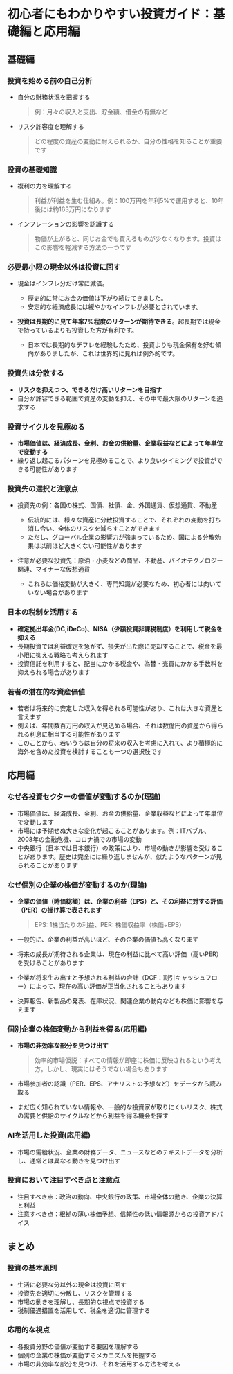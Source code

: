 # 初心者にもわかりやすい投資ガイド：基礎編と応用編

## 基礎編

### 投資を始める前の自己分析

- 自分の財務状況を把握する
  > 例：月々の収入と支出、貯金額、借金の有無など

- リスク許容度を理解する
  > どの程度の資産の変動に耐えられるか、自分の性格を知ることが重要です

### 投資の基礎知識

- 複利の力を理解する
  > 利益が利益を生む仕組み。例：100万円を年利5%で運用すると、10年後には約163万円になります

- インフレーションの影響を認識する
  > 物価が上がると、同じお金でも買えるものが少なくなります。投資はこの影響を軽減する方法の一つです

### 必要最小限の現金以外は投資に回す

- 現金はインフレ分だけ常に減価。
  - 歴史的に常にお金の価値は下がり続けてきました。
  - 安定的な経済成長には緩やかなインフレが必要とされています。

- **投資は長期的に見て年率7%程度のリターンが期待できる**。超長期では現金で持っているよりも投資した方が有利です。
  - 日本では長期的なデフレを経験したため、投資よりも現金保有を好む傾向がありましたが、これは世界的に見れば例外的です。

### 投資先は分散する

- **リスクを抑えつつ、できるだけ高いリターンを目指す**
- 自分が許容できる範囲で資産の変動を抑え、その中で最大限のリターンを追求する

### 投資サイクルを見極める

- **市場価値は、経済成長、金利、お金の供給量、企業収益などによって年単位で変動する**
- 繰り返し起こるパターンを見極めることで、より良いタイミングで投資ができる可能性があります

### 投資先の選択と注意点

- 投資先の例：各国の株式、国債、社債、金、外国通貨、仮想通貨、不動産
  - 伝統的には、様々な資産に分散投資することで、それぞれの変動を打ち消し合い、全体のリスクを減らすことができます
  - ただし、グローバル企業の影響力が強まっているため、国による分散効果は以前ほど大きくない可能性があります

- 注意が必要な投資先：原油・小麦などの商品、不動産、バイオテクノロジー関連、マイナーな仮想通貨
  - これらは価格変動が大きく、専門知識が必要なため、初心者には向いていない場合があります

### 日本の税制を活用する

- **確定拠出年金(DC,iDeCo)、NISA（少額投資非課税制度）を利用して税金を抑える**
- 長期投資では利益確定を急がず、損失が出た際に売却することで、税金を最小限に抑える戦略も考えられます
- 投資信託を利用すると、配当にかかる税金や、為替・売買にかかる手数料を抑えられる場合があります

### 若者の潜在的な資産価値

- 若者は将来的に安定した収入を得られる可能性があり、これは大きな資産と言えます
- 例えば、年間数百万円の収入が見込める場合、それは数億円の資産から得られる利息に相当する可能性があります
- このことから、若いうちは自分の将来の収入を考慮に入れて、より積極的に海外を含めた投資を検討することも一つの選択肢です

## 応用編

### なぜ各投資セクターの価値が変動するのか(理論)

- 市場価値は、経済成長、金利、お金の供給量、企業収益などによって年単位で変動します
- 市場には予期せぬ大きな変化が起こることがあります。例：ITバブル、2008年の金融危機、コロナ禍での市場の変動
- 中央銀行（日本では日本銀行）の政策により、市場の動きが影響を受けることがあります。歴史は完全には繰り返しませんが、似たようなパターンが見られることがあります

### なぜ個別の企業の株価が変動するのか(理論)

- **企業の価値（時価総額）は、企業の利益（EPS）と、その利益に対する評価（PER）の掛け算で表されます**
  > EPS: 1株当たりの利益、PER: 株価収益率（株価÷EPS）

- 一般的に、企業の利益が高いほど、その企業の価値も高くなります
- 将来の成長が期待される企業は、現在の利益に比べて高い評価（高いPER）を受けることがあります
- 企業が将来生み出すと予想される利益の合計（DCF：割引キャッシュフロー）によって、現在の高い評価が正当化されることもあります
- 決算報告、新製品の発表、在庫状況、関連企業の動向なども株価に影響を与えます

### 個別企業の株価変動から利益を得る(応用編)

- **市場の非効率な部分を見つけ出す**
  > 効率的市場仮説：すべての情報が即座に株価に反映されるという考え方。しかし、現実にはそうでない場合もあります

- 市場参加者の認識（PER、EPS、アナリストの予想など）をデータから読み取る
- まだ広く知られていない情報や、一般的な投資家が取りにくいリスク、株式の需要と供給のサイクルなどから利益を得る機会を探す

### AIを活用した投資(応用編)

- 市場の需給状況、企業の財務データ、ニュースなどのテキストデータを分析し、通常とは異なる動きを見つけ出す

### 投資において注目すべき点と注意点

- 注目すべき点：政治の動向、中央銀行の政策、市場全体の動き、企業の決算と利益
- 注意すべき点：根拠の薄い株価予想、信頼性の低い情報源からの投資アドバイス

## まとめ

### 投資の基本原則

- 生活に必要な分以外の現金は投資に回す
- 投資先を適切に分散し、リスクを管理する
- 市場の動きを理解し、長期的な視点で投資する
- 税制優遇措置を活用して、税金を適切に管理する

### 応用的な視点

- 各投資分野の価値が変動する要因を理解する
- 個別の企業の株価が変動するメカニズムを把握する
- 市場の非効率な部分を見つけ、それを活用する方法を考える

